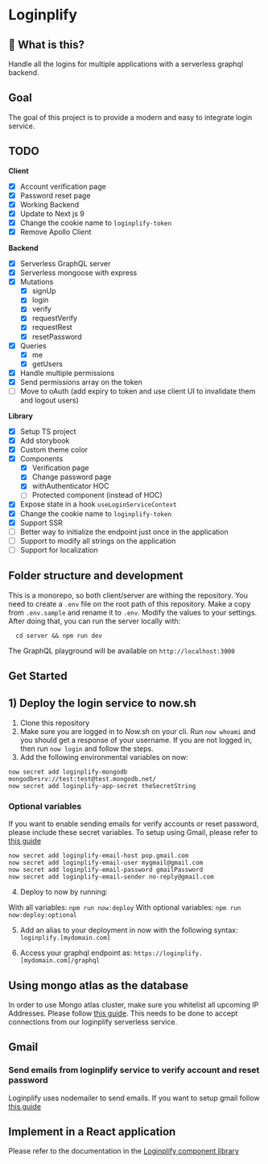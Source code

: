 # Loginplify

## 🧐 What is this?

Handle all the logins for multiple applications with a serverless graphql backend.

## Goal

The goal of this project is to provide a modern and easy to integrate login service.

## TODO

**Client**

- [x] Account verification page
- [x] Password reset page
- [x] Working Backend
- [x] Update to Next js 9
- [x] Change the cookie name to `loginplify-token`
- [x] Remove Apollo Client

**Backend**

- [x] Serverless GraphQL server
- [x] Serverless mongoose with express
- [x] Mutations
  - [x] signUp
  - [x] login
  - [x] verify
  - [x] requestVerify
  - [x] requestRest
  - [x] resetPassword
- [x] Queries
  - [x] me
  - [x] getUsers
- [x] Handle multiple permissions
- [x] Send permissions array on the token
- [ ] Move to oAuth (add expiry to token and use client UI to invalidate them and logout users)

**Library**

- [x] Setup TS project
- [x] Add storybook
- [x] Custom theme color
- [x] Components
  - [x] Verification page
  - [x] Change password page
  - [x] withAuthenticator HOC
  - [ ] Protected component (instead of HOC)
- [x] Expose state in a hook `useLoginServiceContext`
- [x] Change the cookie name to `loginplify-token`
- [x] Support SSR
- [ ] Better way to initialize the endpoint just once in the application
- [ ] Support to modify all strings on the application
- [ ] Support for localization

## Folder structure and development

This is a monorepo, so both client/server are withing the repository. You need to create a `.env` file on the root path of this repository. Make a copy from `.env.sample` and rename it to `.env`. Modify the values to your settings. After doing that, you can run the server locally with:

```
  cd server && npm run dev
```

The GraphQL playground will be available on `http://localhost:3000`

## Get Started

## 1) Deploy the login service to now.sh

1. Clone this repository
2. Make sure you are logged in to _Now.sh_ on your cli. Run `now whoami` and you should get a response of your username. If you are not logged in, then run `now login` and follow the steps.
3. Add the following environmental variables on now:

```
now secret add loginplify-mongodb mongodb+srv://test:test@test.mongodb.net/
now secret add loginplify-app-secret theSecretString
```

### Optional variables

If you want to enable sending emails for verify accounts or reset password, please include these secret variables. To setup using Gmail, please refer to [this guide](#Gmail)

```
now secret add loginplify-email-host pop.gmail.com
now secret add loginplify-email-user mygmail@gmail.com
now secret add loginplify-email-password gmailPassword
now secret add loginplify-email-sender no-reply@gmail.com
```

4. Deploy to now by running:

With all variables: `npm run now:deploy`
With optional variables: `npm run now:deploy:optional`

5. Add an alias to your deployment in now with the following syntax: `loginplify.[mydomain.com]`

6. Access your graphql endpoint as: `https://loginplify.[mydomain.com]/graphql`

## Using mongo atlas as the database

In order to use Mongo atlas cluster, make sure you whitelist all upcoming IP Addresses. Please follow [this guide](https://docs.atlas.mongodb.com/security-whitelist/). This needs to be done to accept connections from our loginplify serverless service.

## Gmail

### Send emails from loginplify service to verify account and reset password

Loginplify uses nodemailer to send emails. If you want to setup gmail follow [this guide](https://nodemailer.com/usage/using-gmail/)

## Implement in a React application

Please refer to the documentation in the [Loginplify component library](https://github.com/danielivert/login-service/tree/master/library)

